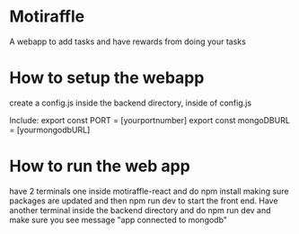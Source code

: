 <h1>Motiraffle</h1>
<p>A webapp to add tasks and have rewards from doing your tasks</p>

<h1>How to setup the webapp</h1>

<p>create a config.js inside the backend directory, inside of config.js</p>
<p>
  Include: export const PORT = [yourportnumber]
           export const mongoDBURL = [yourmongodbURL]
</p>

<h1>How to run the web app</h1>

<p>
  have 2 terminals one inside motiraffle-react and do npm install making sure packages are updated and then npm run dev to start the front end.
  Have another terminal inside the backend directory and do npm run dev and make sure you see message "app connected to mongodb"
</p>
